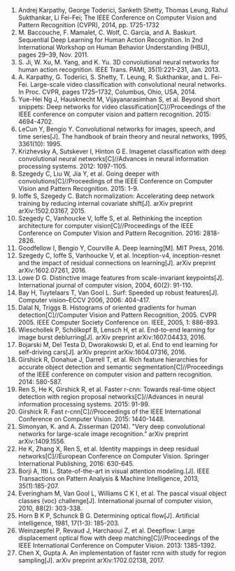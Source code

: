  1. Andrej Karpathy, George Toderici, Sanketh Shetty, Thomas Leung, Rahul Sukthankar, Li Fei-Fei; The IEEE Conference on Computer Vision and Pattern Recognition (CVPR), 2014, pp. 1725-1732
 1. M. Baccouche, F. Mamalet, C. Wolf, C. Garcia, and A. Baskurt. Sequential Deep Learning for Human Action Recognition. In 2nd International Workshop on Human Behavior Understanding (HBU), pages 29–39, Nov. 2011.
 1. S. Ji, W. Xu, M. Yang, and K. Yu. 3D convolutional neural networks for human action recognition. IEEE Trans. PAMI, 35(1):221–231, Jan. 2013.
 1. A. Karpathy, G. Toderici, S. Shetty, T. Leung, R. Sukthankar, and L. Fei-Fei. Large-scale video classification with convolutional neural networks. In Proc. CVPR, pages 1725–1732, Columbus, Ohio, USA, 2014.
 1. Yue-Hei Ng J, Hausknecht M, Vijayanarasimhan S, et al. Beyond short
snippets: Deep networks for video classification[C]//Proceedings of the IEEE conference on computer vision and pattern recognition. 2015: 4694-4702.
 1. LeCun Y, Bengio Y. Convolutional networks for images, speech, and
time series[J]. The handbook of brain theory and neural networks, 1995, 3361(10): 1995.
 1. Krizhevsky A, Sutskever I, Hinton G E. Imagenet classification with deep convolutional neural networks[C]//Advances in neural information processing systems. 2012: 1097-1105.
 1. Szegedy C, Liu W, Jia Y, et al. Going deeper with convolutions[C]//Proceedings of the IEEE Conference on Computer Vision and Pattern Recognition. 2015: 1-9.
 1. Ioffe S, Szegedy C. Batch normalization: Accelerating deep network training by reducing internal covariate shift[J]. arXiv preprint arXiv:1502.03167, 2015.
 1. Szegedy C, Vanhoucke V, Ioffe S, et al. Rethinking the inception architecture for computer vision[C]//Proceedings of the IEEE Conference on Computer Vision and Pattern Recognition. 2016: 2818-2826.
 1. Goodfellow I, Bengio Y, Courville A. Deep learning[M]. MIT Press, 2016.
 1. Szegedy C, Ioffe S, Vanhoucke V, et al. Inception-v4, inception-resnet and the impact of residual connections on learning[J]. arXiv preprint arXiv:1602.07261, 2016.
 1. Lowe D G. Distinctive image features from scale-invariant keypoints[J]. International journal of computer vision, 2004, 60(2): 91-110.
 1. Bay H, Tuytelaars T, Van Gool L. Surf: Speeded up robust features[J]. Computer vision–ECCV 2006, 2006: 404-417.
 1. Dalal N, Triggs B. Histograms of oriented gradients for human detection[C]//Computer Vision and Pattern Recognition, 2005. CVPR 2005. IEEE Computer Society Conference on. IEEE, 2005, 1: 886-893.
 1. Wieschollek P, Schölkopf B, Lensch H, et al. End-to-end learning for image burst deblurring[J]. arXiv preprint arXiv:1607.04433, 2016.
 1. Bojarski M, Del Testa D, Dworakowski D, et al. End to end learning for self-driving cars[J]. arXiv preprint arXiv:1604.07316, 2016.
 1. Girshick R, Donahue J, Darrell T, et al. Rich feature hierarchies
 for accurate object detection and semantic segmentation[C]//Proceedings of the IEEE conference on computer vision and pattern recognition. 2014: 580-587.
 1. Ren S, He K, Girshick R, et al. Faster r-cnn: Towards real-time object
 detection with region proposal networks[C]//Advances in neural
 information processing systems. 2015: 91-99.
 1. Girshick R. Fast r-cnn[C]//Proceedings of the IEEE International
 Conference on Computer Vision. 2015: 1440-1448.
 1. Simonyan, K. and A. Zisserman (2014). "Very deep convolutional networks for large-scale image recognition." arXiv preprint arXiv:1409.1556.
 1. He K, Zhang X, Ren S, et al. Identity mappings in deep residual networks[C]//European Conference on Computer Vision. Springer International Publishing, 2016: 630-645.
 1. Borji A, Itti L. State-of-the-art in visual attention modeling.[J]. IEEE Transactions on Pattern Analysis & Machine Intelligence, 2013, 35(1):185-207.
 1. Everingham M, Van Gool L, Williams C K I, et al. The pascal visual object classes (voc) challenge[J]. International journal of computer vision, 2010, 88(2): 303-338.
 1. Horn B K P, Schunck B G. Determining optical flow[J]. Artificial intelligence, 1981, 17(1-3): 185-203.
 1. Weinzaepfel P, Revaud J, Harchaoui Z, et al. Deepflow: Large displacement optical flow with deep matching[C]//Proceedings of the IEEE International Conference on Computer Vision. 2013: 1385-1392.
 1. Chen X, Gupta A. An implementation of faster rcnn with study for region sampling[J]. arXiv preprint arXiv:1702.02138, 2017.
